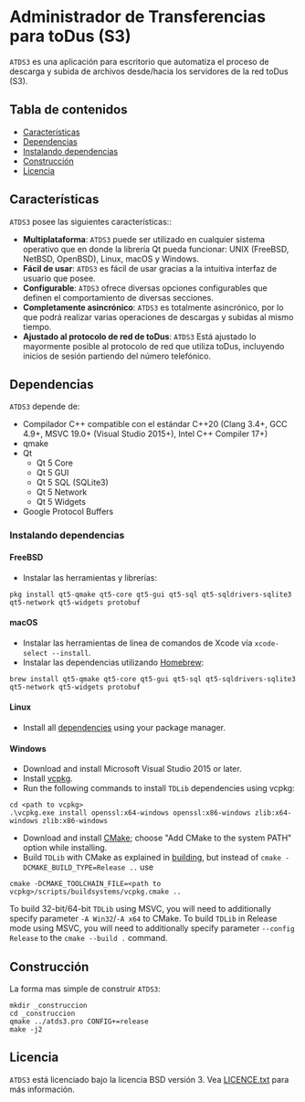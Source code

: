 # Administrador de Transferencias para toDus (S3)

`ATDS3` es una aplicación para escritorio que automatiza el proceso de descarga y subida de archivos desde/hacia los servidores de la red toDus (S3).

## Tabla de contenidos
- [Características](#caracteristicas)
- [Dependencias](#dependencias)
- [Instalando dependencias](#instalando-dependencias)
- [Construcción](#construccion)
- [Licencia](#licencia)

<a name="caracteristicas"></a>
## Características

`ATDS3` posee las siguientes características::

* **Multiplataforma**: `ATDS3` puede ser utilizado en cualquier sistema operativo que en donde la librería Qt pueda funcionar: UNIX (FreeBSD, NetBSD, OpenBSD), Linux, macOS y Windows.
* **Fácil de usar**: `ATDS3` es fácil de usar gracias a la intuitiva interfaz de usuario que posee.
* **Configurable**: `ATDS3` ofrece diversas opciones configurables que definen el comportamiento de diversas secciones.
* **Completamente asincrónico**: `ATDS3` es totalmente asincrónico, por lo que podrá realizar varias operaciones de descargas y subidas al mismo tiempo.
* **Ajustado al protocolo de red de toDus**: `ATDS3` Está ajustado lo mayormente posible al protocolo de red que utiliza toDus, incluyendo inicios de sesión partiendo del número telefónico.

<a name="dependencias"></a>
## Dependencias
`ATDS3` depende de:

* Compilador C++ compatible con el estándar C++20 (Clang 3.4+, GCC 4.9+, MSVC 19.0+ (Visual Studio 2015+), Intel C++ Compiler 17+)
* qmake
* Qt
  * Qt 5 Core
  * Qt 5 GUI
  * Qt 5 SQL (SQLite3)
  * Qt 5 Network
  * Qt 5 Widgets
* Google Protocol Buffers

<a name="instalando-dependencias"></a>
### Instalando dependencias

<a name="freebsd"></a>
#### FreeBSD
* Instalar las herramientas y librerías:
```
pkg install qt5-qmake qt5-core qt5-gui qt5-sql qt5-sqldrivers-sqlite3 qt5-network qt5-widgets protobuf
```

<a name="macos"></a>
#### macOS
* Instalar las herramientas de línea de comandos de Xcode vía `xcode-select --install`.
* Instalar las dependencias utilizando [Homebrew](https://brew.sh):
```
brew install qt5-qmake qt5-core qt5-gui qt5-sql qt5-sqldrivers-sqlite3 qt5-network qt5-widgets protobuf
```

<a name="linux"></a>
#### Linux
* Install all [dependencies](#dependencies) using your package manager.

<a name="windows"></a>
#### Windows
* Download and install Microsoft Visual Studio 2015 or later.
* Install [vcpkg](https://github.com/Microsoft/vcpkg#quick-start).
* Run the following commands to install `TDLib` dependencies using vcpkg:
```
cd <path to vcpkg>
.\vcpkg.exe install openssl:x64-windows openssl:x86-windows zlib:x64-windows zlib:x86-windows
```
* Download and install [CMake](https://cmake.org/download/); choose "Add CMake to the system PATH" option while installing.
* Build `TDLib` with CMake as explained in [building](#building), but instead of `cmake -DCMAKE_BUILD_TYPE=Release ..` use
```
cmake -DCMAKE_TOOLCHAIN_FILE=<path to vcpkg>/scripts/buildsystems/vcpkg.cmake ..
```

To build 32-bit/64-bit `TDLib` using MSVC, you will need to additionally specify parameter `-A Win32`/`-A x64` to CMake.
To build `TDLib` in Release mode using MSVC, you will need to additionally specify parameter `--config Release` to the `cmake --build .` command.

<a name="construccion"></a>
## Construcción

La forma mas simple de construir `ATDS3`:

```
mkdir _construccion
cd _construccion
qmake ../atds3.pro CONFIG+=release
make -j2
```

<a name="licencia"></a>
## Licencia
`ATDS3` está licenciado bajo la licencia BSD versión 3. Vea [LICENCE.txt](blob/main/LICENSE.txt) para más información.
